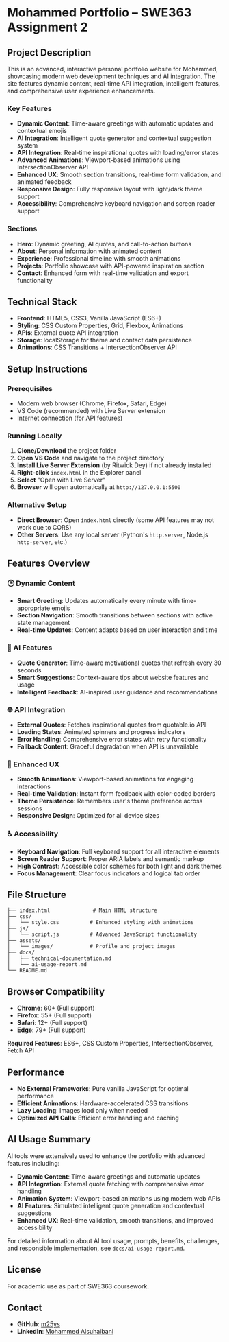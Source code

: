 # Mohammed Portfolio – SWE363 Assignment 2

## Project Description
This is an advanced, interactive personal portfolio website for Mohammed, showcasing modern web development techniques and AI integration. The site features dynamic content, real-time API integration, intelligent features, and comprehensive user experience enhancements.

### Key Features
- **Dynamic Content**: Time-aware greetings with automatic updates and contextual emojis
- **AI Integration**: Intelligent quote generator and contextual suggestion system
- **API Integration**: Real-time inspirational quotes with loading/error states
- **Advanced Animations**: Viewport-based animations using IntersectionObserver API
- **Enhanced UX**: Smooth section transitions, real-time form validation, and animated feedback
- **Responsive Design**: Fully responsive layout with light/dark theme support
- **Accessibility**: Comprehensive keyboard navigation and screen reader support

### Sections
- **Hero**: Dynamic greeting, AI quotes, and call-to-action buttons
- **About**: Personal information with animated content
- **Experience**: Professional timeline with smooth animations
- **Projects**: Portfolio showcase with API-powered inspiration section
- **Contact**: Enhanced form with real-time validation and export functionality

## Technical Stack
- **Frontend**: HTML5, CSS3, Vanilla JavaScript (ES6+)
- **Styling**: CSS Custom Properties, Grid, Flexbox, Animations
- **APIs**: External quote API integration
- **Storage**: localStorage for theme and contact data persistence
- **Animations**: CSS Transitions + IntersectionObserver API

## Setup Instructions

### Prerequisites
- Modern web browser (Chrome, Firefox, Safari, Edge)
- VS Code (recommended) with Live Server extension
- Internet connection (for API features)

### Running Locally
1. **Clone/Download** the project folder
2. **Open VS Code** and navigate to the project directory
3. **Install Live Server Extension** (by Ritwick Dey) if not already installed
4. **Right-click** `index.html` in the Explorer panel
5. **Select** "Open with Live Server"
6. **Browser** will open automatically at `http://127.0.0.1:5500`

### Alternative Setup
- **Direct Browser**: Open `index.html` directly (some API features may not work due to CORS)
- **Other Servers**: Use any local server (Python's `http.server`, Node.js `http-server`, etc.)

## Features Overview

### 🕒 Dynamic Content
- **Smart Greeting**: Updates automatically every minute with time-appropriate emojis
- **Section Navigation**: Smooth transitions between sections with active state management
- **Real-time Updates**: Content adapts based on user interaction and time

### 🤖 AI Features
- **Quote Generator**: Time-aware motivational quotes that refresh every 30 seconds
- **Smart Suggestions**: Context-aware tips about website features and usage
- **Intelligent Feedback**: AI-inspired user guidance and recommendations

### 🌐 API Integration
- **External Quotes**: Fetches inspirational quotes from quotable.io API
- **Loading States**: Animated spinners and progress indicators
- **Error Handling**: Comprehensive error states with retry functionality
- **Fallback Content**: Graceful degradation when API is unavailable

### 🎨 Enhanced UX
- **Smooth Animations**: Viewport-based animations for engaging interactions
- **Real-time Validation**: Instant form feedback with color-coded borders
- **Theme Persistence**: Remembers user's theme preference across sessions
- **Responsive Design**: Optimized for all device sizes

### ♿ Accessibility
- **Keyboard Navigation**: Full keyboard support for all interactive elements
- **Screen Reader Support**: Proper ARIA labels and semantic markup
- **High Contrast**: Accessible color schemes for both light and dark themes
- **Focus Management**: Clear focus indicators and logical tab order

## File Structure
```
├── index.html              # Main HTML structure
├── css/
│   └── style.css          # Enhanced styling with animations
├── js/
│   └── script.js          # Advanced JavaScript functionality
├── assets/
│   └── images/            # Profile and project images
├── docs/
│   ├── technical-documentation.md
│   └── ai-usage-report.md
└── README.md
```

## Browser Compatibility
- **Chrome**: 60+ (Full support)
- **Firefox**: 55+ (Full support)
- **Safari**: 12+ (Full support)
- **Edge**: 79+ (Full support)

**Required Features**: ES6+, CSS Custom Properties, IntersectionObserver, Fetch API

## Performance
- **No External Frameworks**: Pure vanilla JavaScript for optimal performance
- **Efficient Animations**: Hardware-accelerated CSS transitions
- **Lazy Loading**: Images load only when needed
- **Optimized API Calls**: Efficient error handling and caching

## AI Usage Summary
AI tools were extensively used to enhance the portfolio with advanced features including:
- **Dynamic Content**: Time-aware greetings and automatic updates
- **API Integration**: External quote fetching with comprehensive error handling
- **Animation System**: Viewport-based animations using modern web APIs
- **AI Features**: Simulated intelligent quote generation and contextual suggestions
- **Enhanced UX**: Real-time validation, smooth transitions, and improved accessibility

For detailed information about AI tool usage, prompts, benefits, challenges, and responsible implementation, see `docs/ai-usage-report.md`.

## License
For academic use as part of SWE363 coursework.

## Contact
- **GitHub**: [m25ys](https://github.com/m25ys)
- **LinkedIn**: [Mohammed Alsuhaibani](https://www.linkedin.com/in/mohammed-alsuhaibani-338418279/)